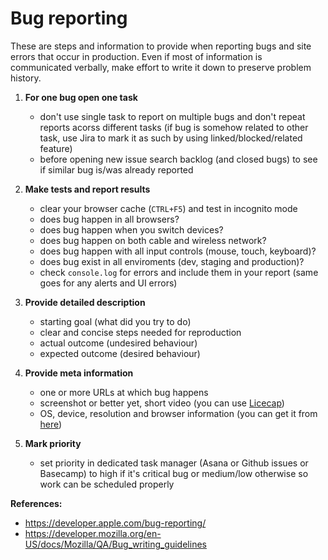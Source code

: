 
# Bug reporting

These are steps and information to provide when reporting bugs and site errors that occur in production. Even if most of information is communicated verbally, make effort to write it down to preserve problem history.

1. **For one bug open one task** 
    - don't use single task to report on multiple bugs and don't repeat reports acorss different tasks (if bug is somehow related to other task, use Jira to mark it as such by using linked/blocked/related feature)
    - before opening new issue search backlog (and closed bugs) to see if similar bug is/was already reported

2. **Make tests and report results**
    - clear your browser cache (`CTRL+F5`) and test in incognito mode
    - does bug happen in all browsers?
    - does bug happen when you switch devices?
    - does bug happen on both cable and wireless network?
    - does bug happen with all input controls (mouse, touch, keyboard)?
    - does bug exist in all enviroments (dev, staging and production)?
    - check `console.log` for errors and include them in your report (same goes for any alerts and UI errors)

3. **Provide detailed description**
    - starting goal (what did you try to do)
    - clear and concise steps needed for reproduction
    - actual outcome (undesired behaviour)  
    - expected outcome (desired behaviour)

4. **Provide meta information**
    - one or more URLs at which bug happens
    - screenshot or better yet, short video (you can use [Licecap](http://www.cockos.com/licecap/))
    - OS, device, resolution and browser information (you can get it from [here](http://mybrowserinfo.com/detail.asp))

5. **Mark priority** 
    - set priority in dedicated task manager (Asana or Github issues or Basecamp) to high if it's critical bug or medium/low otherwise so work can be scheduled properly


**References:**
- <https://developer.apple.com/bug-reporting/>
- <https://developer.mozilla.org/en-US/docs/Mozilla/QA/Bug_writing_guidelines>
